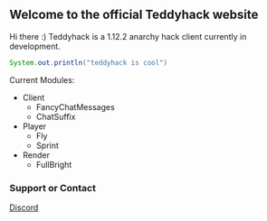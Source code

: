 ## Welcome to the official Teddyhack website

Hi there :) Teddyhack is a 1.12.2 anarchy hack client currently in development.

```java
System.out.println("teddyhack is cool")
```

Current Modules:

- Client
  - FancyChatMessages
  - ChatSuffix
- Player
  - Fly
  - Sprint
- Render
  - FullBright

### Support or Contact

[Discord](https://discord.gg/X2BmAqW8ry)
